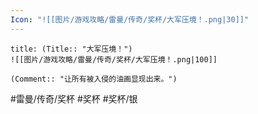 ```yaml
---
Icon: "![[图片/游戏攻略/雷曼/传奇/奖杯/大军压境！.png|30]]"
---
```

```ad-common-silver-trophy
title: (Title:: "大军压境！")
![[图片/游戏攻略/雷曼/传奇/奖杯/大军压境！.png|100]]

(Comment:: "让所有被入侵的油画显现出来。")
```

#雷曼/传奇/奖杯 #奖杯 #奖杯/银
